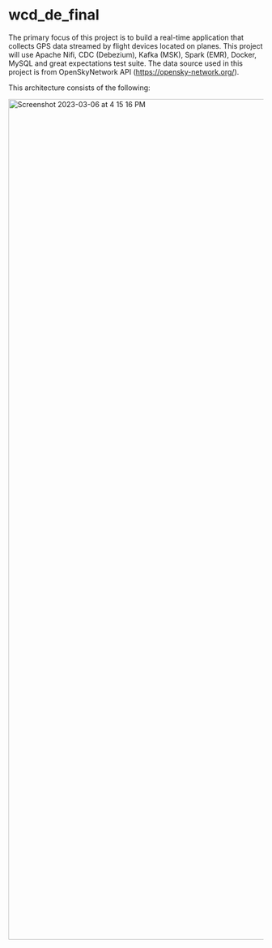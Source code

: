 # wcd_de_final

The primary focus of this project is to build a real-time application that collects GPS data streamed by flight devices located on planes. This project will use Apache Nifi, CDC (Debezium), Kafka (MSK), Spark (EMR), Docker, MySQL and great expectations test suite. The data source used in this project is from OpenSkyNetwork API (https://opensky-network.org/).

This architecture consists of the following:

<img width="1657" alt="Screenshot 2023-03-06 at 4 15 16 PM" src="https://user-images.githubusercontent.com/7974277/223253707-4ccf6faf-8d03-4068-bf56-f68466cd2533.png">
